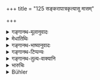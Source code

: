 +++
title = "125 सङ्करापात्रकृत्यासु मासम्"

+++

<details><summary>गङ्गानथ-मूलानुवादः</summary>

In the case of acts conducive to the degradation of ‘caste-mixture,’ or of those that make one unworthy of receiving gifts, purification is secured by the monthly lunar penance; and in the case of those that lead to defilement, one should mortify his body on barley-products for three days.—(125)
</details>

<details><summary>मेधातिथिः</summary>

[^१८१]:
     J: yāvakais

संकरीकरणम् अपात्रीकरणं पूर्वम् उक्तेनेति । एवं **संकरापात्रकृत्यास्व्** इति संज्ञिभेदाद् बहुवचनम् । **कृत्या**शब्दः प्रत्येकम् अभिसंबध्यते । कृत्यं कारणम् । **ऐन्दवो** मासः चान्द्रायण्ः । **यावको** यवविकारः पेयलेह्यादिः । अत्राविशेषश्रवणे ऽपीच्छानिच्छयोर् गुरुलघुभावो विज्ञेयः ॥ ११.१२५ ॥
</details>

<details><summary>गङ्गानथ-भाष्यानुवादः</summary>

The acts ‘*conducive to the degradation of mixed caste*’ and ‘*those that make one unworthy of receiving gifts*’ have been described above (68 and 69); and the plural number is due to the large number of acts included in these two sets.

The term ‘*Kṛtyā*,’ ‘*acts*’ is to be construed with each of the two terms ‘*Saṅkara*’ and ‘*apātra*’ ‘*Kṛtyā* means *deed*.

‘*The monthly Lunar penance*’—is the ‘*Cāndrāyaṇa*.’ ‘*Barley-products*’—articles of food prepared from barley,—fit for drinking or sipping and so forth.

Though the expiation mentioned here is without any distinction, yet, a distinction has always to be made in the lightness or heaviness of the penance, according as the act is done *intentionally or unintentionally*.—(125)
</details>

<details><summary>गङ्गानथ-टिप्पन्यः</summary>

The ‘*Saṅkarīkaraṇa*’, ‘*apātrīkaraṇa*’ and ‘*malinīkaraṇa*’ offences
have been enumerated above, under verses 68, 69 and 70.

This verse is quoted in *Mitākṣaṛā* (3.290);—and in *Prāyaścittaviveka*
(p. 403 and 431).
</details>

<details><summary>गङ्गानथ-तुल्य-वाक्यानि</summary>

*Viṣṇu* (39.2).—‘He who has committed a crime degrading one to a mixed
caste shall eat barley-gruel for a month, or perform the penance of
*Kṛcchrātikṛcchra*.’

Do. (40.2).—‘He who has committed a crime rendering one unworthy to
receive alms, is purified by the penance *Taptakṛcchra*, or by the
penance *Śitakṛcchra*, or by the penance *Mahāsāntapana*, if the act has
been committed repeatedly.’

Do. (41.5).—‘The penance ordained for crimes causing defilement is the
*Taptakṛcchra*; or they shall he expiated by the *Kṛcchrātikṛcchra*
penance.’
</details>

<details><summary>भारुचिः</summary>

अन्यतमम् इति वर्तते । एवं चेच्छया प्रत्येकं गुरुप्रायश्चित्तोपदेशैर् अनिच्चया तस्य लघुत्वम् अर्थसिद्धम् पूर्वशास्त्राद् एव ॥ ११.१२४ ॥
</details>

<details><summary>Bühler</summary>

126	As atonement for deeds which degrade to a mixed caste (Samkara), and for those which make a man unworthy to receive gifts (Apatra), (he shall perform) the lunar (penance) during a month; for (acts) which render impure (Malinikaraniya) he shall scald himself during three days with (hot) barley-gruel.
</details>
